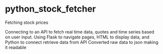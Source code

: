 # python_stock_fetcher
Fetching stock prices

Connecting to an API to fetch real time data, quotes and time series based on user input.
Using Flask to navigate pages, HTML to display data, and Python to connect retrieve data from API
Converted raw data to json making it readable